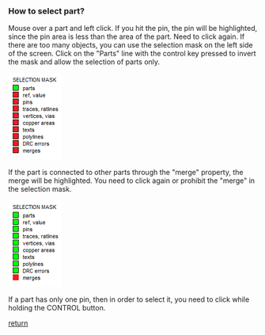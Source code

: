 ### How to select part?

Mouse over a part and left click. If you hit the pin, the pin will be highlighted, since the pin area is less than the area of the part. Need to click again. If there are too many objects, you can use the selection mask on the left side of the screen. Click on the "Parts" line with the control key pressed to invert the mask and allow the selection of parts only.

![](pictures/mask_part.png)

If the part is connected to other parts through the "merge" property, the merge will be highlighted. You need to click again or prohibit the "merge" in the selection mask.

![](pictures/mask_merge.png)

If a part has only one pin, then in order to select it, you need to click while holding the CONTROL button.

[return](How_to.md)

